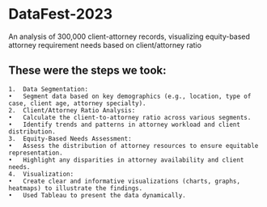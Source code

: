 # DataFest-2023
An analysis of 300,000 client-attorney records, visualizing equity-based attorney requirement needs based on client/attorney ratio


## These were the steps we took:

	1.	Data Segmentation:
	•	Segment data based on key demographics (e.g., location, type of case, client age, attorney specialty).
	2.	Client/Attorney Ratio Analysis:
	•	Calculate the client-to-attorney ratio across various segments.
	•	Identify trends and patterns in attorney workload and client distribution.
	3.	Equity-Based Needs Assessment:
	•	Assess the distribution of attorney resources to ensure equitable representation.
	•	Highlight any disparities in attorney availability and client needs.
	4.	Visualization:
	•	Create clear and informative visualizations (charts, graphs, heatmaps) to illustrate the findings.
	•	Used Tableau to present the data dynamically.

 
